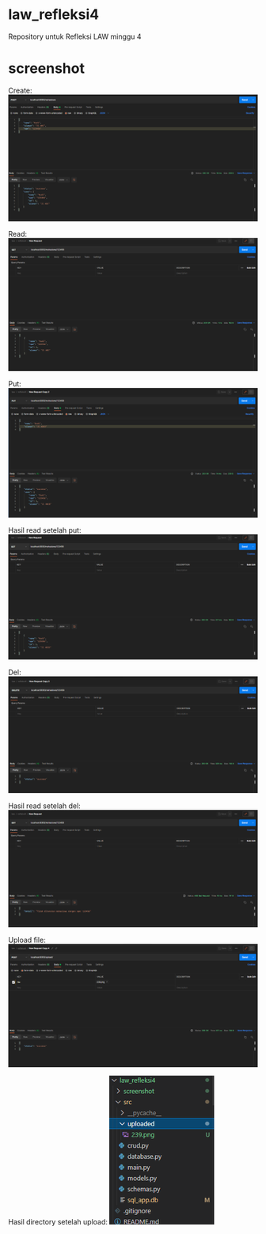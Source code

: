 # law_refleksi4

Repository untuk Refleksi LAW minggu 4

# screenshot
Create:
![create](/screenshot/create.PNG)

Read:
![read](/screenshot/read.PNG)

Put:
![put](/screenshot/put.PNG)

Hasil read setelah put:
![put after read](/screenshot/put_read.PNG)

Del:
![del](/screenshot/del.PNG)

Hasil read setelah del:
![del after read](/screenshot/del_read.PNG)

Upload file:
![upload](/screenshot/upload.PNG)

Hasil directory setelah upload:
![upload result](/screenshot/upload_dir.PNG)
